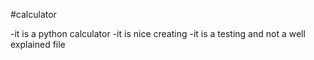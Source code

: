 #calculator

-it is a python calculator
-it is nice creating
-it is a testing and not a well explained file

